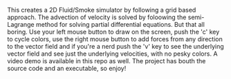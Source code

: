 This creates a 2D Fluid/Smoke simulator by following a grid based approach. The advection of velocity is solved by foloowing
the semi-Lagrange method for solving partial differential equations. But that all boring. Use your left mouse button to draw 
on the screen, push the 'c' key to cycle colors, use the right mouse button to add forces from any direction to the vector 
field and if you're a nerd push the 'v' key to see the underlying vector field and see just the underlying velocities,
with no pesky colors.
A video demo is available in this repo as well.
The project has bouth the source code and an executable, so enjoy!
